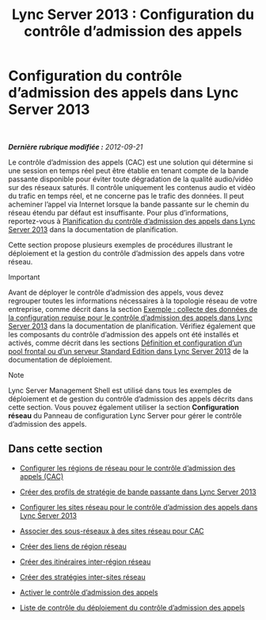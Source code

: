 ﻿---
title: 'Lync Server 2013 : Configuration du contrôle d’admission des appels'
TOCTitle: Configuration du contrôle d’admission des appels
ms:assetid: ce3e6e71-1e33-4cff-849a-c0468e61fef6
ms:mtpsurl: https://technet.microsoft.com/fr-fr/library/Gg398870(v=OCS.15)
ms:contentKeyID: 49298898
ms.date: 05/20/2016
mtps_version: v=OCS.15
ms.translationtype: HT
---

# Configuration du contrôle d’admission des appels dans Lync Server 2013

 

_**Dernière rubrique modifiée :** 2012-09-21_

Le contrôle d’admission des appels (CAC) est une solution qui détermine si une session en temps réel peut être établie en tenant compte de la bande passante disponible pour éviter toute dégradation de la qualité audio/vidéo sur des réseaux saturés. Il contrôle uniquement les contenus audio et vidéo du trafic en temps réel, et ne concerne pas le trafic des données. Il peut acheminer l’appel via Internet lorsque la bande passante sur le chemin du réseau étendu par défaut est insuffisante. Pour plus d’informations, reportez-vous à [Planification du contrôle d’admission des appels dans Lync Server 2013](lync-server-2013-planning-for-call-admission-control.md) dans la documentation de planification.

Cette section propose plusieurs exemples de procédures illustrant le déploiement et la gestion du contrôle d’admission des appels dans votre réseau.

> [!IMPORTANT]  
> Avant de déployer le contrôle d’admission des appels, vous devez regrouper toutes les informations nécessaires à la topologie réseau de votre entreprise, comme décrit dans la section <a href="lync-server-2013-example-of-gathering-your-requirements-for-call-admission-control.md">Exemple : collecte des données de la configuration requise pour le contrôle d’admission des appels dans Lync Server 2013</a> dans la documentation de planification. Vérifiez également que les composants du contrôle d’admission des appels ont été installés et activés, comme décrit dans les sections <a href="lync-server-2013-define-and-configure-a-front-end-pool-or-standard-edition-server.md">Définition et configuration d’un pool frontal ou d’un serveur Standard Edition dans Lync Server 2013</a> de la documentation de déploiement.

> [!NOTE]  
> Lync Server Management Shell est utilisé dans tous les exemples de déploiement et de gestion du contrôle d’admission des appels décrits dans cette section. Vous pouvez également utiliser la section <strong>Configuration réseau</strong> du Panneau de configuration Lync Server pour gérer le contrôle d’admission des appels.

## Dans cette section

  - [Configurer les régions de réseau pour le contrôle d’admission des appels (CAC)](lync-server-2013-configure-network-regions-for-cac.md)

  - [Créer des profils de stratégie de bande passante dans Lync Server 2013](lync-server-2013-create-bandwidth-policy-profiles.md)

  - [Configurer les sites réseau pour le contrôle d’admission des appels dans Lync Server 2013](lync-server-2013-configure-network-sites-for-cac.md)

  - [Associer des sous-réseaux à des sites réseau pour CAC](lync-server-2013-associate-subnets-with-network-sites-for-cac.md)

  - [Créer des liens de région réseau](lync-server-2013-create-network-region-links.md)

  - [Créer des itinéraires inter-région réseau](lync-server-2013;-create-network-interregion-routes.md)

  - [Créer des stratégies inter-sites réseau](lync-server-2013-create-network-intersite-policies.md)

  - [Activer le contrôle d’admission des appels](lync-server-2013-enable-call-admission-control.md)

  - [Liste de contrôle du déploiement du contrôle d’admission des appels](lync-server-2013-call-admission-control-deployment-checklist.md)

